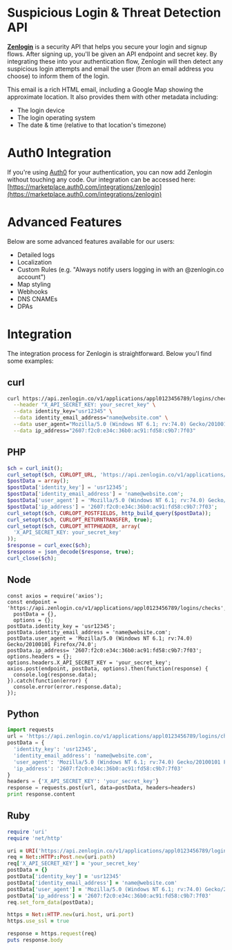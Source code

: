 # Suspicious Login &amp; Threat Detection API
**[Zenlogin](https://zenlogin.co/)** is a security API that helps you secure your login and signup flows. After signing up, you'll be given an API endpoint and secret key. By integrating these into your authentication flow, Zenlogin will then detect any suspicious login attempts and email the user (from an email address you choose) to inform them of the login.

This email is a rich HTML email, including a Google Map showing the approximate location. It also provides them with other metadata including:
- The login device
- The login operating system
- The date &amp; time (relative to that location's timezone)


# Auth0 Integration
If you're using [Auth0](https://auth0.com/) for your authentication, you can now add Zenlogin without touching any code. Our integration can be accessed here:
[https://marketplace.auth0.com/integrations/zenlogin](https://marketplace.auth0.com/integrations/zenlogin)

# Advanced Features
Below are some advanced features available for our users:
- Detailed logs
- Localization
- Custom Rules (e.g. "Always notify users logging in with an @zenlogin.co account")
- Map styling
- Webhooks
- DNS CNAMEs
- DPAs

# Integration
The integration process for Zenlogin is straightforward. Below you'l find some examples:

## curl
``` bash
curl https://api.zenlogin.co/v1/applications/appl0123456789/logins/checks \
  --header "X_API_SECRET_KEY: your_secret_key" \
  --data identity_key="usr12345" \
  --data identity_email_address="name@website.com" \
  --data user_agent="Mozilla/5.0 (Windows NT 6.1; rv:74.0) Gecko/20100101 Firefox/74.0" \
  --data ip_address="2607:f2c0:e34c:36b0:ac91:fd58:c9b7:7f03"
```

## PHP
``` php
$ch = curl_init();
curl_setopt($ch, CURLOPT_URL, 'https://api.zenlogin.co/v1/applications/appl0123456789/logins/checks');
$postData = array();
$postData['identity_key'] = 'usr12345';
$postData['identity_email_address'] = 'name@website.com';
$postData['user_agent'] = 'Mozilla/5.0 (Windows NT 6.1; rv:74.0) Gecko/20100101 Firefox/74.0';
$postData['ip_address'] = '2607:f2c0:e34c:36b0:ac91:fd58:c9b7:7f03';
curl_setopt($ch, CURLOPT_POSTFIELDS, http_build_query($postData));
curl_setopt($ch, CURLOPT_RETURNTRANSFER, true);
curl_setopt($ch, CURLOPT_HTTPHEADER, array(
  'X_API_SECRET_KEY: your_secret_key'
));
$response = curl_exec($ch);
$response = json_decode($response, true);
curl_close($ch);
```

## Node
``` Node
const axios = require('axios');
const endpoint = 'https://api.zenlogin.co/v1/applications/appl0123456789/logins/checks',
  postData = {},
  options = {};
postData.identity_key = 'usr12345';
postData.identity_email_address = 'name@website.com';
postData.user_agent = 'Mozilla/5.0 (Windows NT 6.1; rv:74.0) Gecko/20100101 Firefox/74.0';
postData.ip_address= '2607:f2c0:e34c:36b0:ac91:fd58:c9b7:7f03';
options.headers = {};
options.headers.X_API_SECRET_KEY = 'your_secret_key';
axios.post(endpoint, postData, options).then(function(response) {
  console.log(response.data);
}).catch(function(error) {
  console.error(error.response.data);
});
```

## Python
``` Python
import requests
url = 'https://api.zenlogin.co/v1/applications/appl0123456789/logins/checks'
postData = {
  'identity_key': 'usr12345',
  'identity_email_address': 'name@website.com',
  'user_agent': 'Mozilla/5.0 (Windows NT 6.1; rv:74.0) Gecko/20100101 Firefox/74.0',
  'ip_address': '2607:f2c0:e34c:36b0:ac91:fd58:c9b7:7f03'
}
headers = {'X_API_SECRET_KEY': 'your_secret_key'}
response = requests.post(url, data=postData, headers=headers)
print response.content
```

## Ruby
``` Ruby
require 'uri'
require 'net/http'

uri = URI('https://api.zenlogin.co/v1/applications/appl0123456789/logins/checks')
req = Net::HTTP::Post.new(uri.path)
req['X_API_SECRET_KEY'] = 'your_secret_key'
postData = {}
postData['identity_key'] = 'usr12345'
postData['identity_email_address'] = 'name@website.com'
postData['user_agent'] = 'Mozilla/5.0 (Windows NT 6.1; rv:74.0) Gecko/20100101 Firefox/74.0'
postData['ip_address'] = '2607:f2c0:e34c:36b0:ac91:fd58:c9b7:7f03'
req.set_form_data(postData);

https = Net::HTTP.new(uri.host, uri.port)
https.use_ssl = true

response = https.request(req)
puts response.body
```
